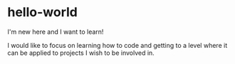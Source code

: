# hello-world
I'm new here and I want to learn!

I would like to focus on learning how to code and getting to a level where it can be applied to projects I wish to be involved in.
